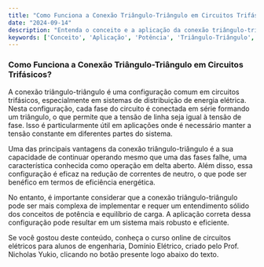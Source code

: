 ```yaml
---
title: "Como Funciona a Conexão Triângulo-Triângulo em Circuitos Trifásicos?"
date: "2024-09-14"
description: "Entenda o conceito e a aplicação da conexão triângulo-triângulo em circuitos trifásicos."
keywords: ['Conceito', 'Aplicação', 'Potência', 'Triângulo-Triângulo', 'Circuitos Trifásicos']
---
```


### Como Funciona a Conexão Triângulo-Triângulo em Circuitos Trifásicos?

A conexão triângulo-triângulo é uma configuração comum em circuitos trifásicos, especialmente em sistemas de distribuição de energia elétrica. Nesta configuração, cada fase do circuito é conectada em série formando um triângulo, o que permite que a tensão de linha seja igual à tensão de fase. Isso é particularmente útil em aplicações onde é necessário manter a tensão constante em diferentes partes do sistema.

Uma das principais vantagens da conexão triângulo-triângulo é a sua capacidade de continuar operando mesmo que uma das fases falhe, uma característica conhecida como operação em delta aberto. Além disso, essa configuração é eficaz na redução de correntes de neutro, o que pode ser benéfico em termos de eficiência energética.

No entanto, é importante considerar que a conexão triângulo-triângulo pode ser mais complexa de implementar e requer um entendimento sólido dos conceitos de potência e equilíbrio de carga. A aplicação correta dessa configuração pode resultar em um sistema mais robusto e eficiente.

Se você gostou deste conteúdo, conheça o curso online de circuitos elétricos para alunos de engenharia, Domínio Elétrico, criado pelo Prof. Nicholas Yukio, clicando no botão presente logo abaixo do texto.